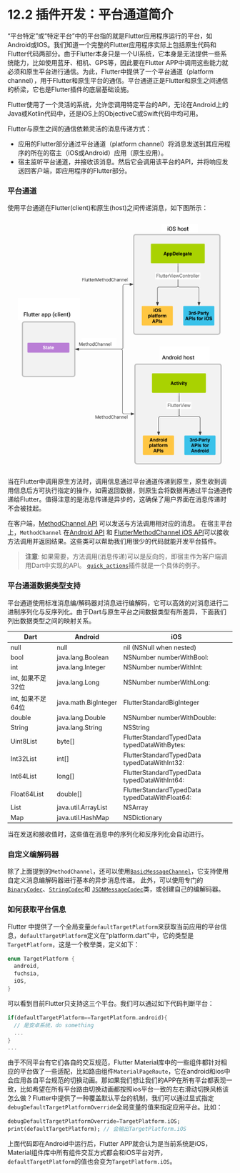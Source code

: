 # 12.2 插件开发：平台通道简介

“平台特定”或“特定平台”中的平台指的就是Flutter应用程序运行的平台，如Android或IOS。我们知道一个完整的Flutter应用程序实际上包括原生代码和Flutter代码两部分。由于Flutter本身只是一个UI系统，它本身是无法提供一些系统能力，比如使用蓝牙、相机、GPS等，因此要在Flutter APP中调用这些能力就必须和原生平台进行通信。为此，Flutter中提供了一个平台通道（platform channel），用于Flutter和原生平台的通信。平台通道正是Flutter和原生之间通信的桥梁，它也是Flutter插件的底层基础设施。

Flutter使用了一个灵活的系统，允许您调用特定平台的API，无论在Android上的Java或Kotlin代码中，还是iOS上的ObjectiveC或Swift代码中均可用。

Flutter与原生之间的通信依赖灵活的消息传递方式：

- 应用的Flutter部分通过平台通道（platform channel）将消息发送到其应用程序的所在的宿主（iOS或Android）应用（原生应用）。
- 宿主监听平台通道，并接收该消息。然后它会调用该平台的API，并将响应发送回客户端，即应用程序的Flutter部分。

### 平台通道

使用平台通道在Flutter(client)和原生(host)之间传递消息，如下图所示：

![平台通道](../imgs/12-3.png)

当在Flutter中调用原生方法时，调用信息通过平台通道传递到原生，原生收到调用信息后方可执行指定的操作，如需返回数据，则原生会将数据再通过平台通道传递给Flutter。值得注意的是消息传递是异步的，这确保了用户界面在消息传递时不会被挂起。

在客户端，[MethodChannel  API](https://docs.flutter.io/flutter/services/MethodChannel-class.html) 可以发送与方法调用相对应的消息。 在宿主平台上，`MethodChannel` 在[Android API](https://docs.flutter.io/javadoc/io/flutter/plugin/common/MethodChannel.html) 和 [FlutterMethodChannel iOS API](https://docs.flutter.io/objcdoc/Classes/FlutterMethodChannel.html)可以接收方法调用并返回结果。这些类可以帮助我们用很少的代码就能开发平台插件。

> **注意**: 如果需要，方法调用(消息传递)可以是反向的，即宿主作为客户端调用Dart中实现的API。 [`quick_actions`](https://pub.dartlang.org/packages/quick_actions)插件就是一个具体的例子。

### 平台通道数据类型支持

平台通道使用标准消息编/解码器对消息进行编解码，它可以高效的对消息进行二进制序列化与反序列化。由于Dart与原生平台之间数据类型有所差异，下面我们列出数据类型之间的映射关系。

| Dart              | Android              | iOS                                            |
| ----------------- | -------------------- | ---------------------------------------------- |
| null              | null                 | nil (NSNull when nested)                       |
| bool              | java.lang.Boolean    | NSNumber numberWithBool:                       |
| int               | java.lang.Integer    | NSNumber numberWithInt:                        |
| int, 如果不足32位 | java.lang.Long       | NSNumber numberWithLong:                       |
| int, 如果不足64位 | java.math.BigInteger | FlutterStandardBigInteger                      |
| double            | java.lang.Double     | NSNumber numberWithDouble:                     |
| String            | java.lang.String     | NSString                                       |
| Uint8List         | byte[]               | FlutterStandardTypedData typedDataWithBytes:   |
| Int32List         | int[]                | FlutterStandardTypedData typedDataWithInt32:   |
| Int64List         | long[]               | FlutterStandardTypedData typedDataWithInt64:   |
| Float64List       | double[]             | FlutterStandardTypedData typedDataWithFloat64: |
| List              | java.util.ArrayList  | NSArray                                        |
| Map               | java.util.HashMap    | NSDictionary                                   |

 当在发送和接收值时，这些值在消息中的序列化和反序列化会自动进行。

### 自定义编解码器

除了上面提到的`MethodChannel`，还可以使用[`BasicMessageChannel`](https://docs.flutter.io/flutter/services/BasicMessageChannel-class.html)，它支持使用自定义消息编解码器进行基本的异步消息传递。 此外，可以使用专门的[`BinaryCodec`](https://docs.flutter.io/flutter/services/BinaryCodec-class.html)、[`StringCodec`](https://docs.flutter.io/flutter/services/StringCodec-class.html)和 [`JSONMessageCodec`](https://docs.flutter.io/flutter/services/JSONMessageCodec-class.html)类，或创建自己的编解码器。

### 如何获取平台信息

Flutter 中提供了一个全局变量`defaultTargetPlatform`来获取当前应用的平台信息，`defaultTargetPlatform`定义在"platform.dart"中，它的类型是`TargetPlatform`，这是一个枚举类，定义如下：

```dart
enum TargetPlatform {
  android,
  fuchsia,
  iOS,
}
```

可以看到目前Flutter只支持这三个平台。我们可以通过如下代码判断平台：

```dart
if(defaultTargetPlatform==TargetPlatform.android){
  // 是安卓系统，do something
  ...
}
...
```

由于不同平台有它们各自的交互规范，Flutter Material库中的一些组件都针对相应的平台做了一些适配，比如路由组件`MaterialPageRoute`，它在android和ios中会应用各自平台规范的切换动画。那如果我们想让我们的APP在所有平台都表现一致，比如希望在所有平台路由切换动画都按照ios平台一致的左右滑动切换风格该怎么做？Flutter中提供了一种覆盖默认平台的机制，我们可以通过显式指定`debugDefaultTargetPlatformOverride`全局变量的值来指定应用平台。比如：

```dart
debugDefaultTargetPlatformOverride=TargetPlatform.iOS;
print(defaultTargetPlatform); // 会输出TargetPlatform.iOS
```

上面代码即在Android中运行后，Flutter APP就会认为是当前系统是iOS，Material组件库中所有组件交互方式都会和iOS平台对齐，`defaultTargetPlatform`的值也会变为`TargetPlatform.iOS`。